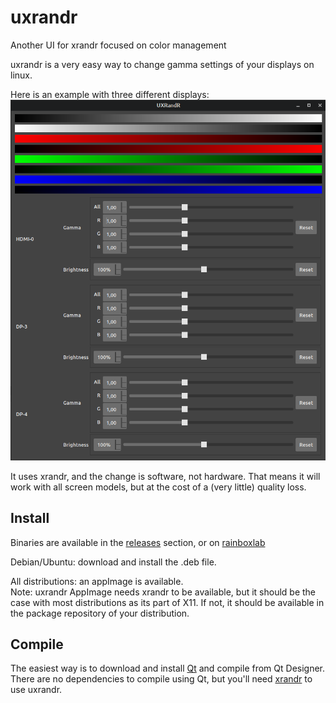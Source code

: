 # uxrandr
Another UI for xrandr focused on color management

uxrandr is a very easy way to change gamma settings of your displays on linux.

Here is an example with three different displays:  
![Screenshot](https://github.com/Nico-Duduf/uxrandr/raw/master/uxrander-screenshot.png)

It uses xrandr, and the change is software, not hardware. That means it will work with all screen models, but at the cost of a (very little) quality loss.

## Install

Binaries are available in the [releases](https://github.com/Nico-Duduf/uxrandr/releases) section, or on [rainboxlab](https://rainboxlab.org)

Debian/Ubuntu: download and install the .deb file.

All distributions: an appImage is available.  
Note: uxrandr AppImage needs xrandr to be available, but it should be the case with most distributions as its part of X11. If not, it should be available in the package repository of your distribution.

## Compile

The easiest way is to download and install [Qt](https://www.qt.io/) and compile from Qt Designer. There are no dependencies to compile using Qt, but you'll need [xrandr](https://www.x.org/wiki/Projects/XRandR/) to use uxrandr.
